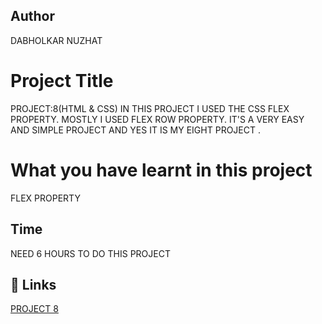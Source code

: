  ## Author 
 DABHOLKAR NUZHAT 
 
# Project Title
PROJECT:8(HTML & CSS)
IN THIS PROJECT I USED THE CSS FLEX PROPERTY.
MOSTLY I USED FLEX ROW  PROPERTY. IT'S A VERY EASY AND SIMPLE PROJECT AND YES IT IS MY EIGHT PROJECT .



 # What you have learnt in this project
FLEX PROPERTY 

## Time
 NEED 6 HOURS TO DO THIS PROJECT

## 🔗 Links
[PROJECT 8 ](https://project8a.netlify.app/)
